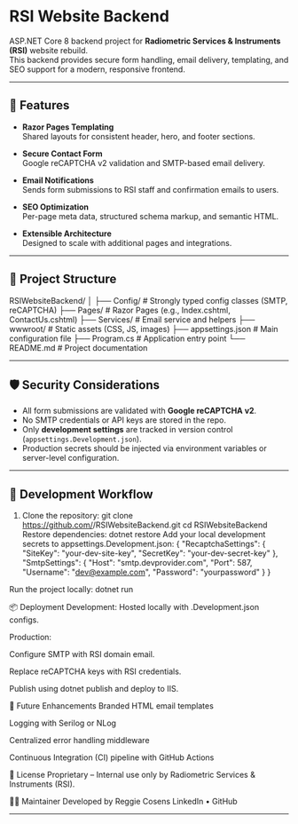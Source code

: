 # RSI Website Backend

ASP.NET Core 8 backend project for **Radiometric Services & Instruments (RSI)** website rebuild.  
This backend provides secure form handling, email delivery, templating, and SEO support for a modern, responsive frontend.

---

## 🚀 Features

- **Razor Pages Templating**  
  Shared layouts for consistent header, hero, and footer sections.

- **Secure Contact Form**  
  Google reCAPTCHA v2 validation and SMTP-based email delivery.

- **Email Notifications**  
  Sends form submissions to RSI staff and confirmation emails to users.

- **SEO Optimization**  
  Per-page meta data, structured schema markup, and semantic HTML.

- **Extensible Architecture**  
  Designed to scale with additional pages and integrations.

---

## 📂 Project Structure

RSIWebsiteBackend/
│
├── Config/ # Strongly typed config classes (SMTP, reCAPTCHA)
├── Pages/ # Razor Pages (e.g., Index.cshtml, ContactUs.cshtml)
├── Services/ # Email service and helpers
├── wwwroot/ # Static assets (CSS, JS, images)
├── appsettings.json # Main configuration file
├── Program.cs # Application entry point
└── README.md # Project documentation

---

## 🛡️ Security Considerations

- All form submissions are validated with **Google reCAPTCHA v2**.  
- No SMTP credentials or API keys are stored in the repo.  
- Only **development settings** are tracked in version control (`appsettings.Development.json`).  
- Production secrets should be injected via environment variables or server-level configuration.  

---

## 🔧 Development Workflow

1. Clone the repository:
   git clone https://github.com/<YourUsername>/RSIWebsiteBackend.git
   cd RSIWebsiteBackend
Restore dependencies:
dotnet restore
Add your local development secrets to appsettings.Development.json:
{
  "RecaptchaSettings": {
    "SiteKey": "your-dev-site-key",
    "SecretKey": "your-dev-secret-key"
  },
  "SmtpSettings": {
    "Host": "smtp.devprovider.com",
    "Port": 587,
    "Username": "dev@example.com",
    "Password": "yourpassword"
  }
}

Run the project locally:
dotnet run

📦 Deployment
Development: Hosted locally with .Development.json configs.

Production:

Configure SMTP with RSI domain email.

Replace reCAPTCHA keys with RSI credentials.

Publish using dotnet publish and deploy to IIS.

🧩 Future Enhancements
Branded HTML email templates

Logging with Serilog or NLog

Centralized error handling middleware

Continuous Integration (CI) pipeline with GitHub Actions

📄 License
Proprietary – Internal use only by Radiometric Services & Instruments (RSI).

👨‍💻 Maintainer
Developed by Reggie Cosens
LinkedIn • GitHub

---
